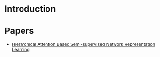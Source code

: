 # Introduction

# Papers
- [Hierarchical Attention Based Semi-supervised Network Representation Learning](https://github.com/gaoisbest/NLPCC2018/blob/master/Best%20Paper%201_Hierarchical%20Attention%20Based%20Semi-supervised%20Network%20Representation%20Learning.pdf)
